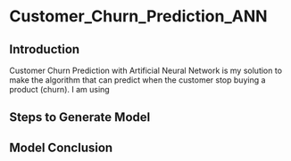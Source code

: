 # Customer_Churn_Prediction_ANN

## Introduction

Customer Churn Prediction with Artificial Neural Network is my solution to make the algorithm that can predict when the customer stop buying a product (churn). I am using 

## Steps to Generate Model

## Model Conclusion
